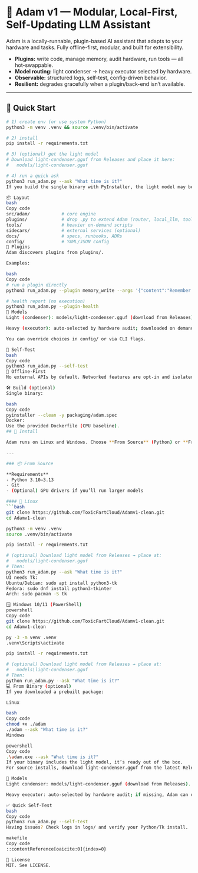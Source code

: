 # 🤖 Adam v1 — Modular, Local-First, Self-Updating LLM Assistant

Adam is a locally-runnable, plugin-based AI assistant that adapts to your hardware and tasks. Fully offline-first, modular, and built for extensibility.

- **Plugins:** write code, manage memory, audit hardware, run tools — all hot-swappable.
- **Model routing:** light condenser → heavy executor selected by hardware.
- **Observable:** structured logs, self-test, config-driven behavior.
- **Resilient:** degrades gracefully when a plugin/back-end isn’t available.

---

## 🚀 Quick Start

```bash
# 1) create env (or use system Python)
python3 -m venv .venv && source .venv/bin/activate

# 2) install
pip install -r requirements.txt

# 3) (optional) get the light model
# Download light-condenser.gguf from Releases and place it here:
#   models/light-condenser.gguf

# 4) run a quick ask
python3 run_adam.py --ask "What time is it?"
If you build the single binary with PyInstaller, the light model may be bundled. For source installs, place it under models/ as shown above.

📦 Layout
bash
Copy code
src/adam/            # core engine
plugins/             # drop .py to extend Adam (router, local_llm, tools, etc.)
tools/               # heavier on-demand scripts
sidecars/            # external services (optional)
docs/                # specs, runbooks, ADRs
config/              # YAML/JSON config
🧩 Plugins
Adam discovers plugins from plugins/.

Examples:

bash
Copy code
# run a plugin directly
python3 run_adam.py --plugin memory_write --args '{"content":"Remember this."}'

# health report (no execution)
python3 run_adam.py --plugin-health
🧠 Models
Light (condenser): models/light-condenser.gguf (download from Releases).

Heavy (executor): auto-selected by hardware audit; downloaded on demand if not present (configurable).

You can override choices in config/ or via CLI flags.

🧪 Self-Test
bash
Copy code
python3 run_adam.py --self-test
🔐 Offline-First
No external APIs by default. Networked features are opt-in and isolated.

🛠 Build (optional)
Single binary:

bash
Copy code
pyinstaller --clean -y packaging/adam.spec
Docker:
Use the provided Dockerfile (CPU baseline).
## 🔧 Install

Adam runs on Linux and Windows. Choose **From Source** (Python) or **From Binary** (if you downloaded a prebuilt).

---

### 📦 From Source

**Requirements**
- Python 3.10–3.13
- Git
- (Optional) GPU drivers if you’ll run larger models

#### 🐧 Linux
```bash
git clone https://github.com/ToxicFartCloud/Adamv1-clean.git
cd Adamv1-clean

python3 -m venv .venv
source .venv/bin/activate

pip install -r requirements.txt

# (optional) Download light model from Releases → place at:
#   models/light-condenser.gguf
# Then:
python3 run_adam.py --ask "What time is it?"
UI needs Tk:
Ubuntu/Debian: sudo apt install python3-tk
Fedora: sudo dnf install python3-tkinter
Arch: sudo pacman -S tk

🪟 Windows 10/11 (PowerShell)
powershell
Copy code
git clone https://github.com/ToxicFartCloud/Adamv1-clean.git
cd Adamv1-clean

py -3 -m venv .venv
.venv\Scripts\activate

pip install -r requirements.txt

# (optional) Download light model from Releases → place at:
#   models\light-condenser.gguf
# Then:
python run_adam.py --ask "What time is it?"
💻 From Binary (optional)
If you downloaded a prebuilt package:

Linux

bash
Copy code
chmod +x ./adam
./adam --ask "What time is it?"
Windows

powershell
Copy code
.\adam.exe --ask "What time is it?"
If your binary includes the light model, it’s ready out of the box.
For source installs, download light-condenser.gguf from the latest Release and place it in models/.

🧠 Models
Light condenser: models/light-condenser.gguf (download from Releases).

Heavy executor: auto-selected by hardware audit; if missing, Adam can download it on first use (configurable).

✅ Quick Self-Test
bash
Copy code
python3 run_adam.py --self-test
Having issues? Check logs in logs/ and verify your Python/Tk install.

makefile
Copy code
::contentReference[oaicite:0]{index=0}

📜 License
MIT. See LICENSE.

